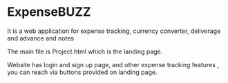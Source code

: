 # ExpenseBUZZ
It is a web application for expense tracking, currency converter, deliverage and advance and notes

The main file is Project.html which is the landing page.

Website has login and sign up page, and other expense tracking features , you can reach via buttons provided on landing page.

